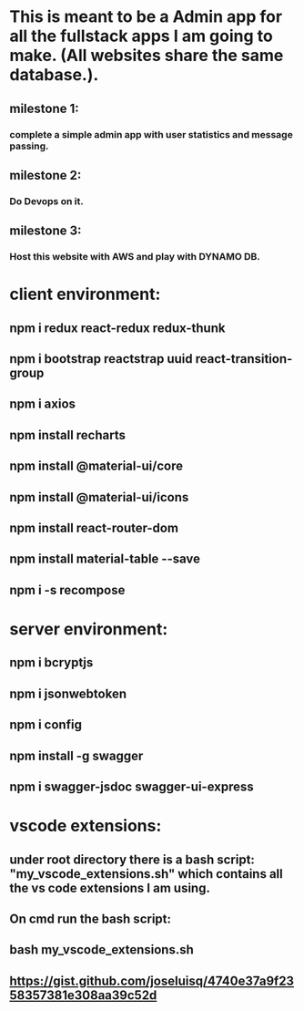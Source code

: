 # This is meant to be a Admin app for all the fullstack apps I am going to make. (All websites share the same database.).

## milestone 1:

### complete a simple admin app with user statistics and message passing.

## milestone 2:

### Do Devops on it.

## milestone 3:

### Host this website with AWS and play with DYNAMO DB.

# client environment:

## npm i redux react-redux redux-thunk

## npm i bootstrap reactstrap uuid react-transition-group

## npm i axios

## npm install recharts

## npm install @material-ui/core

## npm install @material-ui/icons

## npm install react-router-dom

## npm install material-table --save

## npm i -s recompose

# server environment:

## npm i bcryptjs

## npm i jsonwebtoken

## npm i config

## npm install -g swagger

## npm i swagger-jsdoc swagger-ui-express

# vscode extensions:

## under root directory there is a bash script: "my_vscode_extensions.sh" which contains all the vs code extensions I am using.

## On cmd run the bash script:

## bash my_vscode_extensions.sh

## https://gist.github.com/joseluisq/4740e37a9f2358357381e308aa39c52d
